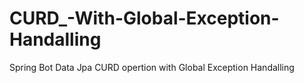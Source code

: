 # CURD_-With-Global-Exception-Handalling
Spring Bot Data Jpa CURD opertion with Global Exception Handalling

